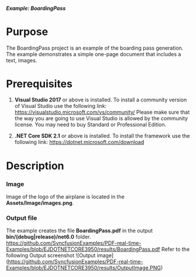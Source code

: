 ##### Example: BoardingPass

# Purpose
The BoardingPass project is an example of the boarding pass generation. The example demonstrates a simple one-page document that includes a text, images.


# Prerequisites
1) **Visual Studio 2017** or above is installed.
   To install a community version of Visual Studio use the following link: https://visualstudio.microsoft.com/vs/community/
   Please make sure that the way you are going to use Visual Studio is allowed by the community license. You may need to buy Standard or Professional Edition.

2) **.NET Core SDK 2.1** or above is installed.
   To install the framework use the following link: https://dotnet.microsoft.com/download

# Description

### Image
Image of the logo of the airplane is located in the **Assets/Image/images.png**.

### Output file
The example creates the file **BoardingPass.pdf** in the output **bin/(debug|release)/net6.0** folder.
https://github.com/SyncfusionExamples/PDF-real-time-Examples/blob/EJDOTNETCORE3950/results/BoardingPass.pdf
Refer to the following Output screenshot
![Output image] (https://github.com/SyncfusionExamples/PDF-real-time-Examples/blob/EJDOTNETCORE3950/results/OutputImage.PNG)
